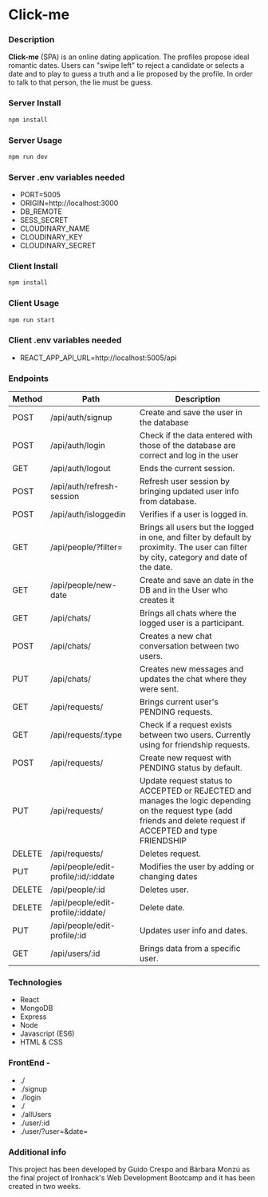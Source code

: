 # Click-me

### Description

**Click-me** (SPA) is an online dating application. The profiles propose ideal romantic dates. Users can "swipe left" to reject a candidate or selects a date and  to play to guess a truth and a lie proposed by the profile. In order to talk to that person, the lie must be guess.

### Server Install

```sh
npm install
```

### Server Usage

```sh
npm run dev
```


### Server .env variables needed

- PORT=5005
- ORIGIN=http://localhost:3000
- DB_REMOTE
- SESS_SECRET
- CLOUDINARY_NAME
- CLOUDINARY_KEY
- CLOUDINARY_SECRET

### Client Install

```sh
npm install
```

### Client Usage

```sh
npm run start
```

### Client .env variables needed

- REACT_APP_API_URL=http://localhost:5005/api

### Endpoints

|	Method	|	Path	|	Description	|
|	-	|	-	|	-	|
|	POST	|	/api/auth/signup	|	Create and save the user in the database	|
|	POST	|	/api/auth/login	|	Check if the data entered with those of the database are correct and log in the user
|	GET	|	/api/auth/logout	|	Ends the current session.	|
|	POST	|	/api/auth/refresh-session	|	Refresh user session by bringing updated user info from database.	|
|	POST	|	/api/auth/isloggedin	|	Verifies if a user is logged in.	|
|	GET	|	/api/people/?filter=	|	Brings all users but the logged in one, and filter by default by proximity. The user can filter by city, category and date of the date.	|
|	GET	|	/api/people/new-date	|	Create and save an date in the DB and in the User who creates it	|
|	GET	|	/api/chats/	|	Brings all chats where the logged user is a participant.	|
|	POST	|	/api/chats/	|	Creates a new chat conversation between two users.	|
|	PUT	|	/api/chats/	|	Creates new messages and updates the chat where they were sent.	|
|	GET	|	/api/requests/	|	Brings current user's PENDING requests.	|
|	GET	|	/api/requests/:type	|	Check if a request exists between two users. Currently using for friendship requests.	|
|	POST	|	/api/requests/	|	Create new request with PENDING status by default.	|
|	PUT	|	/api/requests/	|	Update request status to ACCEPTED or REJECTED and manages the logic depending on the request type (add friends and delete request if ACCEPTED and type FRIENDSHIP | Updates the status of the request to ACCEPTED or REJECTED and manages the logic: if it is ACCEPTED, add the chat to the match and allow the profile to be viewed.	|
|	DELETE	|	/api/requests/	|	Deletes request.	|
|	PUT	|	/api/people/edit-profile/:id/:iddate	|	Modifies the user by adding or changing dates	|
|	DELETE	|	/api/people/:id	|	Deletes user.	|
|	DELETE	|	/api/people/edit-profile/:iddate/	|	Delete date.	|
|	PUT	|	/api/people/edit-profile/:id	|	Updates user info and dates.	|
|	GET	|	/api/users/:id	|	Brings data from a specific user.	|

### Technologies

- React
- MongoDB
- Express
- Node
- Javascript (ES6)
- HTML & CSS


### FrontEnd -

* ./
* ./signup
* ./login
* ./
* ./allUsers
* ./user/:id
* ./user/?user=&date=

### Additional info

This project has been developed by Guido Crespo and Bárbara Monzú as the final project of Ironhack's Web Development Bootcamp and it has been created in two weeks.
